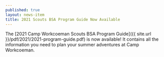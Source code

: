 ```yaml
---
published: true
layout: news-item
title: 2021 Scouts BSA Program Guide Now Available
---
```


The [2021 Camp Workcoeman Scouts BSA Program Guide]({{ site.url }}/pdf/2021/2021-program-guide.pdf) is now available! It contains all the information you need to plan your summer adventures at Camp Workcoeman.
